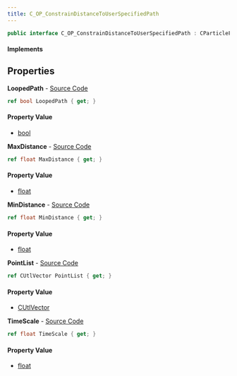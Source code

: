 ```yaml
---
title: C_OP_ConstrainDistanceToUserSpecifiedPath
---
```


```csharp
public interface C_OP_ConstrainDistanceToUserSpecifiedPath : CParticleFunctionConstraint, CParticleFunction, ISchemaClass<CParticleFunction>, ISchemaClass<CParticleFunctionConstraint>, ISchemaClass<C_OP_ConstrainDistanceToUserSpecifiedPath>, ISchemaField, ISchemaClass, INativeHandle
```

#### Implements

## Properties

**LoopedPath** - [Source Code](https://github.com/swiftly-solution/swiftlys2/blob/main/managed/src/SwiftlyS2.Generated/Schemas/Interfaces/C_OP_ConstrainDistanceToUserSpecifiedPath.cs#L22)

```csharp
ref bool LoopedPath { get; }
```

#### Property Value

- [bool](https://learn.microsoft.com/dotnet/api/system.boolean)

**MaxDistance** - [Source Code](https://github.com/swiftly-solution/swiftlys2/blob/main/managed/src/SwiftlyS2.Generated/Schemas/Interfaces/C_OP_ConstrainDistanceToUserSpecifiedPath.cs#L18)

```csharp
ref float MaxDistance { get; }
```

#### Property Value

- [float](https://learn.microsoft.com/dotnet/api/system.single)

**MinDistance** - [Source Code](https://github.com/swiftly-solution/swiftlys2/blob/main/managed/src/SwiftlyS2.Generated/Schemas/Interfaces/C_OP_ConstrainDistanceToUserSpecifiedPath.cs#L16)

```csharp
ref float MinDistance { get; }
```

#### Property Value

- [float](https://learn.microsoft.com/dotnet/api/system.single)

**PointList** - [Source Code](https://github.com/swiftly-solution/swiftlys2/blob/main/managed/src/SwiftlyS2.Generated/Schemas/Interfaces/C_OP_ConstrainDistanceToUserSpecifiedPath.cs#L25)

```csharp
ref CUtlVector PointList { get; }
```

#### Property Value

- [CUtlVector](/docs/api/shared/natives/cutlvector)

**TimeScale** - [Source Code](https://github.com/swiftly-solution/swiftlys2/blob/main/managed/src/SwiftlyS2.Generated/Schemas/Interfaces/C_OP_ConstrainDistanceToUserSpecifiedPath.cs#L20)

```csharp
ref float TimeScale { get; }
```

#### Property Value

- [float](https://learn.microsoft.com/dotnet/api/system.single)

